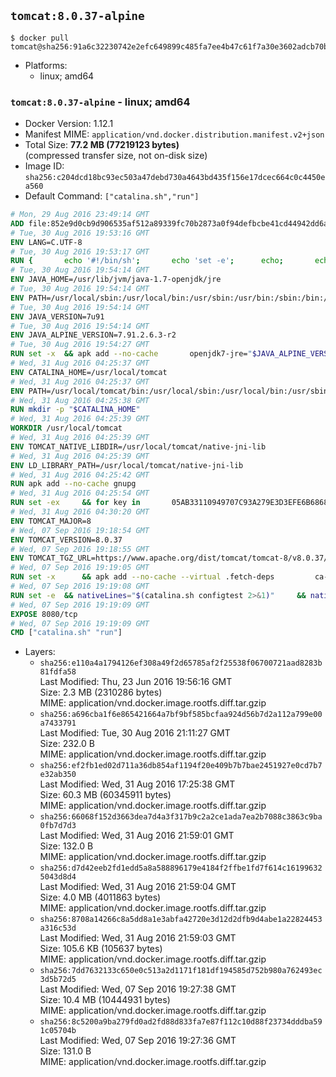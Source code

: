 ## `tomcat:8.0.37-alpine`

```console
$ docker pull tomcat@sha256:91a6c32230742e2efc649899c485fa7ee4b47c61f7a30e3602adcb70bc7c6458
```

-	Platforms:
	-	linux; amd64

### `tomcat:8.0.37-alpine` - linux; amd64

-	Docker Version: 1.12.1
-	Manifest MIME: `application/vnd.docker.distribution.manifest.v2+json`
-	Total Size: **77.2 MB (77219123 bytes)**  
	(compressed transfer size, not on-disk size)
-	Image ID: `sha256:c204dcd18bc93ec503a47debd730a4643bd435f156e17dcec664c0c4450ea560`
-	Default Command: `["catalina.sh","run"]`

```dockerfile
# Mon, 29 Aug 2016 23:49:14 GMT
ADD file:852e9d0cb9d906535af512a89339fc70b2873a0f94defbcbe41cd44942dd6ac8 in / 
# Tue, 30 Aug 2016 19:53:16 GMT
ENV LANG=C.UTF-8
# Tue, 30 Aug 2016 19:53:17 GMT
RUN { 		echo '#!/bin/sh'; 		echo 'set -e'; 		echo; 		echo 'dirname "$(dirname "$(readlink -f "$(which javac || which java)")")"'; 	} > /usr/local/bin/docker-java-home 	&& chmod +x /usr/local/bin/docker-java-home
# Tue, 30 Aug 2016 19:54:14 GMT
ENV JAVA_HOME=/usr/lib/jvm/java-1.7-openjdk/jre
# Tue, 30 Aug 2016 19:54:14 GMT
ENV PATH=/usr/local/sbin:/usr/local/bin:/usr/sbin:/usr/bin:/sbin:/bin:/usr/lib/jvm/java-1.7-openjdk/jre/bin:/usr/lib/jvm/java-1.7-openjdk/bin
# Tue, 30 Aug 2016 19:54:14 GMT
ENV JAVA_VERSION=7u91
# Tue, 30 Aug 2016 19:54:14 GMT
ENV JAVA_ALPINE_VERSION=7.91.2.6.3-r2
# Tue, 30 Aug 2016 19:54:27 GMT
RUN set -x 	&& apk add --no-cache 		openjdk7-jre="$JAVA_ALPINE_VERSION" 	&& [ "$JAVA_HOME" = "$(docker-java-home)" ]
# Wed, 31 Aug 2016 04:25:37 GMT
ENV CATALINA_HOME=/usr/local/tomcat
# Wed, 31 Aug 2016 04:25:37 GMT
ENV PATH=/usr/local/tomcat/bin:/usr/local/sbin:/usr/local/bin:/usr/sbin:/usr/bin:/sbin:/bin:/usr/lib/jvm/java-1.7-openjdk/jre/bin:/usr/lib/jvm/java-1.7-openjdk/bin
# Wed, 31 Aug 2016 04:25:38 GMT
RUN mkdir -p "$CATALINA_HOME"
# Wed, 31 Aug 2016 04:25:39 GMT
WORKDIR /usr/local/tomcat
# Wed, 31 Aug 2016 04:25:39 GMT
ENV TOMCAT_NATIVE_LIBDIR=/usr/local/tomcat/native-jni-lib
# Wed, 31 Aug 2016 04:25:39 GMT
ENV LD_LIBRARY_PATH=/usr/local/tomcat/native-jni-lib
# Wed, 31 Aug 2016 04:25:42 GMT
RUN apk add --no-cache gnupg
# Wed, 31 Aug 2016 04:25:54 GMT
RUN set -ex 	&& for key in 		05AB33110949707C93A279E3D3EFE6B686867BA6 		07E48665A34DCAFAE522E5E6266191C37C037D42 		47309207D818FFD8DCD3F83F1931D684307A10A5 		541FBE7D8F78B25E055DDEE13C370389288584E7 		61B832AC2F1C5A90F0F9B00A1C506407564C17A3 		713DA88BE50911535FE716F5208B0AB1D63011C7 		79F7026C690BAA50B92CD8B66A3AD3F4F22C4FED 		9BA44C2621385CB966EBA586F72C284D731FABEE 		A27677289986DB50844682F8ACB77FC2E86E29AC 		A9C5DF4D22E99998D9875A5110C01C5A2F6059E7 		DCFD35E0BF8CA7344752DE8B6FB21E8933C60243 		F3A04C595DB5B6A5F1ECA43E3B7BBB100D811BBE 		F7DA48BB64BCB84ECBA7EE6935CD23C10D498E23 	; do 		gpg --keyserver ha.pool.sks-keyservers.net --recv-keys "$key"; 	done
# Wed, 31 Aug 2016 04:30:20 GMT
ENV TOMCAT_MAJOR=8
# Wed, 07 Sep 2016 19:18:54 GMT
ENV TOMCAT_VERSION=8.0.37
# Wed, 07 Sep 2016 19:18:55 GMT
ENV TOMCAT_TGZ_URL=https://www.apache.org/dist/tomcat/tomcat-8/v8.0.37/bin/apache-tomcat-8.0.37.tar.gz
# Wed, 07 Sep 2016 19:19:05 GMT
RUN set -x 		&& apk add --no-cache --virtual .fetch-deps 		ca-certificates 		tar 		openssl 	&& wget -O tomcat.tar.gz "$TOMCAT_TGZ_URL" 	&& wget -O tomcat.tar.gz.asc "$TOMCAT_TGZ_URL.asc" 	&& gpg --batch --verify tomcat.tar.gz.asc tomcat.tar.gz 	&& tar -xvf tomcat.tar.gz --strip-components=1 	&& rm bin/*.bat 	&& rm tomcat.tar.gz* 		&& nativeBuildDir="$(mktemp -d)" 	&& tar -xvf bin/tomcat-native.tar.gz -C "$nativeBuildDir" --strip-components=1 	&& apk add --no-cache --virtual .native-build-deps 		apr-dev 		gcc 		libc-dev 		make 		"openjdk${JAVA_VERSION%%[-~bu]*}"="$JAVA_ALPINE_VERSION" 		openssl-dev 	&& ( 		export CATALINA_HOME="$PWD" 		&& cd "$nativeBuildDir/native" 		&& ./configure 			--libdir="$TOMCAT_NATIVE_LIBDIR" 			--prefix="$CATALINA_HOME" 			--with-apr="$(which apr-1-config)" 			--with-java-home="$(docker-java-home)" 			--with-ssl=yes 		&& make -j$(getconf _NPROCESSORS_ONLN) 		&& make install 	) 	&& runDeps="$( 		scanelf --needed --nobanner --recursive "$TOMCAT_NATIVE_LIBDIR" 			| awk '{ gsub(/,/, "\nso:", $2); print "so:" $2 }' 			| sort -u 			| xargs -r apk info --installed 			| sort -u 	)" 	&& apk add --virtual .tomcat-native-rundeps $runDeps 	&& apk del .fetch-deps .native-build-deps 	&& rm -rf "$nativeBuildDir" 	&& rm bin/tomcat-native.tar.gz
# Wed, 07 Sep 2016 19:19:08 GMT
RUN set -e 	&& nativeLines="$(catalina.sh configtest 2>&1)" 	&& nativeLines="$(echo "$nativeLines" | grep 'Apache Tomcat Native')" 	&& nativeLines="$(echo "$nativeLines" | sort -u)" 	&& if ! echo "$nativeLines" | grep 'INFO: Loaded APR based Apache Tomcat Native library' >&2; then 		echo >&2 "$nativeLines"; 		exit 1; 	fi
# Wed, 07 Sep 2016 19:19:09 GMT
EXPOSE 8080/tcp
# Wed, 07 Sep 2016 19:19:09 GMT
CMD ["catalina.sh" "run"]
```

-	Layers:
	-	`sha256:e110a4a1794126ef308a49f2d65785af2f25538f06700721aad8283b81fdfa58`  
		Last Modified: Thu, 23 Jun 2016 19:56:16 GMT  
		Size: 2.3 MB (2310286 bytes)  
		MIME: application/vnd.docker.image.rootfs.diff.tar.gzip
	-	`sha256:a696cba1f6e865421664a7bf9bf585bcfaa924d56b7d2a112a799e00a7433791`  
		Last Modified: Tue, 30 Aug 2016 21:11:27 GMT  
		Size: 232.0 B  
		MIME: application/vnd.docker.image.rootfs.diff.tar.gzip
	-	`sha256:ef2fb1ed02d711a36db854af1194f20e409b7b7bae2451927e0cd7b7e32ab350`  
		Last Modified: Wed, 31 Aug 2016 17:25:38 GMT  
		Size: 60.3 MB (60345911 bytes)  
		MIME: application/vnd.docker.image.rootfs.diff.tar.gzip
	-	`sha256:66068f152d3663dea7d4a3f317b9c2a2ce1ada7ea2b7088c3863c9ba0fb7d7d3`  
		Last Modified: Wed, 31 Aug 2016 21:59:01 GMT  
		Size: 132.0 B  
		MIME: application/vnd.docker.image.rootfs.diff.tar.gzip
	-	`sha256:d7d42eeb2fd1edd5a8a588896179e4184f2ffbe1fd7f614c161996325043d8d4`  
		Last Modified: Wed, 31 Aug 2016 21:59:04 GMT  
		Size: 4.0 MB (4011863 bytes)  
		MIME: application/vnd.docker.image.rootfs.diff.tar.gzip
	-	`sha256:8708a14266c8a5dd8a1e3abfa42720e3d12d2dfb9d4abe1a22824453a316c53d`  
		Last Modified: Wed, 31 Aug 2016 21:59:03 GMT  
		Size: 105.6 KB (105637 bytes)  
		MIME: application/vnd.docker.image.rootfs.diff.tar.gzip
	-	`sha256:7dd7632133c650e0c513a2d1171f181df194585d752b980a762493ec3d5b72d5`  
		Last Modified: Wed, 07 Sep 2016 19:27:38 GMT  
		Size: 10.4 MB (10444931 bytes)  
		MIME: application/vnd.docker.image.rootfs.diff.tar.gzip
	-	`sha256:8c5200a9ba279fd0ad2fd88d833fa7e87f112c10d88f23734dddba591c05704b`  
		Last Modified: Wed, 07 Sep 2016 19:27:36 GMT  
		Size: 131.0 B  
		MIME: application/vnd.docker.image.rootfs.diff.tar.gzip
